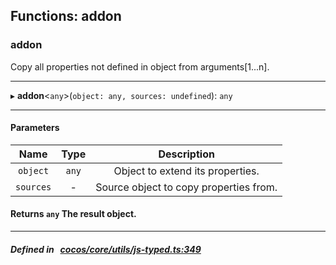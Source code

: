 ## Functions: addon

### addon

Copy all properties not defined in object from arguments[1...n].
___
▸ **addon**<`any`\>(`object: any, sources: undefined`): `any`
___


#### Parameters

| Name | Type | Description |
| :------: | :------: | :------: |
| `object` | `any` | Object to extend its properties.  |
| `sources` | - | Source object to copy properties from.  |

#### Returns `any` The result object.

___


##### Defined in &nbsp;   [cocos/core/utils/js-typed.ts:349](https://github.com/cocos-creator/engine/blob/c7bf6b8a9/cocos/core/utils/js-typed.ts#L349)&nbsp;
